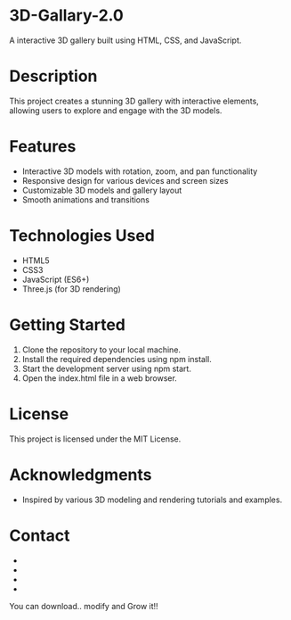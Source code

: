 # 3D-Gallary-2.0
A interactive 3D gallery built using HTML, CSS, and JavaScript.

# Description

This project creates a stunning 3D gallery with interactive elements, allowing users to explore and engage with the 3D models.

# Features

- Interactive 3D models with rotation, zoom, and pan functionality
- Responsive design for various devices and screen sizes
- Customizable 3D models and gallery layout
- Smooth animations and transitions

# Technologies Used

- HTML5
- CSS3
- JavaScript (ES6+)
- Three.js (for 3D rendering)

# Getting Started

1. Clone the repository to your local machine.
2. Install the required dependencies using npm install.
3. Start the development server using npm start.
4. Open the index.html file in a web browser.

# License

This project is licensed under the MIT License.

# Acknowledgments

- Inspired by various 3D modeling and rendering tutorials and examples.

# Contact

- 
- 
- 
- 
You can download.. modify and Grow it!!
